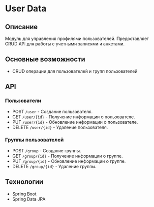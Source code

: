 # User Data

## Описание
Модуль для управления профилями пользователей. Предоставляет CRUD API для работы с учетными записями и анкетами.

## Основные возможности
- CRUD операции для пользователей и групп пользователей

## API

### Пользователи
- POST `/user` - Создание пользователя.
- GET `/user/{id}` - Получение информации о пользователе.
- PUT `/user/{id}` - Обновление информации о пользователе.
- DELETE `/user/{id}` - Удаление пользователя.

### Группы пользователей
- POST `/group` - Создание группы.
- GET `/group/{id}` - Получение информации о группе.
- PUT `/group/{id}` - Обновление информации о группе.
- DELETE `/group/{id}` - Удаление группы.

## Технологии
- Spring Boot
- Spring Data JPA
